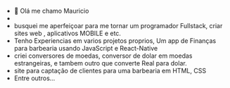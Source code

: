 - 👋 Olá me chamo Mauricio 
- 
- busquei me aperfeiçoar para me tornar um programador Fullstack, criar sites web , aplicativos MOBILE e etc.
- Tenho Experiencias em varios projetos proprios, Um app de Finanças para barbearia usando JavaScript e React-Native
- criei conversores de moedas, conversor de dolar em moedas estrangeiras, e tambem outro que converte Real para dolar.
- site para captação de clientes para uma barbearia em HTML, CSS
- Entre outros...

<!---
mauricio-br182/mauricio-br182 is a ✨ special ✨ repository because its `README.md` (this file) appears on your GitHub profile.
You can click the Preview link to take a look at your changes.
--->
